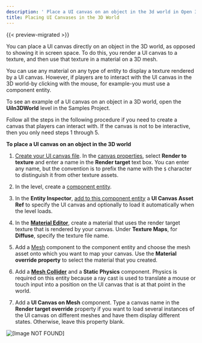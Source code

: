 ```yaml
---
description: ' Place a UI canvas on an object in the 3d world in Open 3D Engine. '
title: Placing UI Canvases in the 3D World
---
```


{{< preview-migrated >}}

You can place a UI canvas directly on an object in the 3D world, as opposed to showing it in screen space\. To do this, you render a UI canvas to a texture, and then use that texture in a material on a 3D mesh\.

You can use any material on any type of entity to display a texture rendered by a UI canvas\. However, if players are to interact with the UI canvas in the 3D world-by clicking with the mouse, for example-you must use a component entity\.

To see an example of a UI canvas on an object in a 3D world, open the **UiIn3DWorld** level in the Samples Project\.

Follow all the steps in the following procedure if you need to create a canvas that players can interact with\. If the canvas is not to be interactive, then you only need steps 1 through 5\.

**To place a UI canvas on an object in the 3D world**

1. [Create your UI canvas file](/docs/user-guide/interactivity/user-interface/editor/creating-canvases.md)\. In the [canvas properties](/docs/user-guide/interactivity/user-interface/editor/canvas-properties.md), select **Render to texture** and enter a name in the **Render target** text box\. You can enter any name, but the convention is to prefix the name with the `$` character to distinguish it from other texture assets\.

1. In the level, create a [component entity](/docs/userguide/creating-entity.md)\.

1. In the **Entity Inspector**, [add to this component entity](/docs/userguide/creating-adding-components.md) a **UI Canvas Asset Ref** to specify the UI canvas and optionally to load it automatically when the level loads\.

1. In the [**Material Editor**](/docs/userguide/materials/surface-types.md), create a material that uses the render target texture that is rendered by your canvas\. Under **Texture Maps**, for **Diffuse**, specify the texture file name\.

1. Add a [Mesh](/docs/userguide/components/static-mesh.md) component to the component entity and choose the mesh asset onto which you want to map your canvas\. Use the **Material override property** to select the material that you created\.

1. Add a **[Mesh Collider](/docs/userguide/components/physics-mesh-collider)** and a **Static Physics** component\. Physics is required on this entity because a ray cast is used to translate a mouse or touch input into a position on the UI canvas that is at that point in the world\.

1. Add a **UI Canvas on Mesh** component\. Type a canvas name in the **Render target override** property if you want to load several instances of the UI canvas on different meshes and have them display different states\. Otherwise, leave this property blank\.

![\[Image NOT FOUND\]](/images/user-guide/game_ui_editor/ui-editor-placing-canvases-3d.png)
